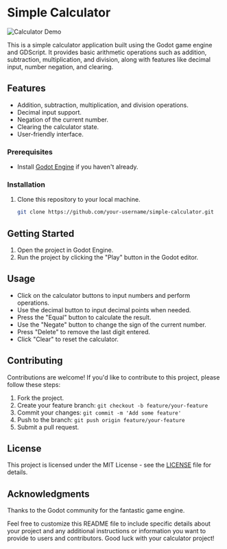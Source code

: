 # Simple Calculator

![Calculator Demo](https://github.com/jsonify/Calculator/assets/1201529/eb641f14-a75b-45ae-8a43-1e11ea5ea765)


This is a simple calculator application built using the Godot game engine and GDScript. It provides basic arithmetic operations such as addition, subtraction, multiplication, and division, along with features like decimal input, number negation, and clearing.

## Features

- Addition, subtraction, multiplication, and division operations.
- Decimal input support.
- Negation of the current number.
- Clearing the calculator state.
- User-friendly interface.

### Prerequisites

- Install [Godot Engine](https://godotengine.org/download) if you haven't already.

### Installation

1. Clone this repository to your local machine.

   ```bash
   git clone https://github.com/your-username/simple-calculator.git

## Getting Started

1. Open the project in Godot Engine.
2. Run the project by clicking the "Play" button in the Godot editor.

## Usage

- Click on the calculator buttons to input numbers and perform operations.
- Use the decimal button to input decimal points when needed.
- Press the "Equal" button to calculate the result.
- Use the "Negate" button to change the sign of the current number.
- Press "Delete" to remove the last digit entered.
- Click "Clear" to reset the calculator.

## Contributing

Contributions are welcome! If you'd like to contribute to this project, please follow these steps:

1. Fork the project.
2. Create your feature branch: `git checkout -b feature/your-feature`
3. Commit your changes: `git commit -m 'Add some feature'`
4. Push to the branch: `git push origin feature/your-feature`
5. Submit a pull request.

## License

This project is licensed under the MIT License - see the [LICENSE](LICENSE) file for details.

## Acknowledgments

Thanks to the Godot community for the fantastic game engine.

Feel free to customize this README file to include specific details about your project and any additional instructions or information you want to provide to users and contributors. Good luck with your calculator project!
